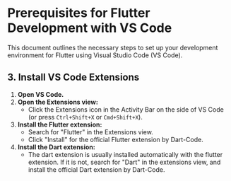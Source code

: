# Prerequisites for Flutter Development with VS Code

This document outlines the necessary steps to set up your development environment for Flutter using Visual Studio Code (VS Code).

## 3. Install VS Code Extensions

1.  **Open VS Code.**
2.  **Open the Extensions view:**
    - Click the Extensions icon in the Activity Bar on the side of VS Code (or press `Ctrl+Shift+X` or `Cmd+Shift+X`).
3.  **Install the Flutter extension:**
    - Search for "Flutter" in the Extensions view.
    - Click "Install" for the official Flutter extension by Dart-Code.
4.  **Install the Dart extension:**
    - The dart extension is usually installed automatically with the flutter extension. If it is not, search for "Dart" in the extensions view, and install the official Dart extension by Dart-Code.
